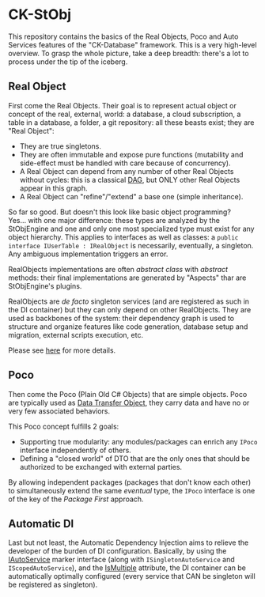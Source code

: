 # CK-StObj

This repository contains the basics of the Real Objects, Poco and Auto Services features of the "CK-Database" framework.
This is a very high-level overview. To grasp the whole picture, take a deep breadth: there's a lot to process under the
tip of the iceberg.

## Real Object
First come the Real Objects. Their goal is to represent actual object or concept of the real, external, world: a database,
a cloud subscription, a table in a database, a folder, a git repository: all these beasts exist; they are "Real Object":
 - They are true singletons.
 - They are often immutable and expose pure functions (mutability and side-effect must be handled with care because of concurrency).
 - A Real Object can depend from any number of other Real Objects without cycles: this is a classical [DAG](https://en.wikipedia.org/wiki/Directed_acyclic_graph), but ONLY other Real Objects appear in this graph.
 - A Real Object can "refine"/"extend" a base one (simple inheritance). 
 
So far so good. But doesn't this look like basic object programming?  
Yes... with one major difference: these types are analyzed by the StObjEngine and one and only one most specialized type must exist for any
object hierarchy. This applies to interfaces as well as classes: a `public interface IUserTable : IRealObject` is necessarily, eventually, a singleton.
Any ambiguous implementation triggers an error.

RealObjects implementations are often _abstract class_ with _abstract_ methods: their final implementations are generated by "Aspects" thar are StObjEngine's
plugins.

RealObjects are _de facto_ singleton services (and are registered as such in the DI container) but they can only depend on
other RealObjects. They are used as backbones of the system: their dependency graph is used to structure and organize features
like code generation, database setup and migration, external scripts execution, etc.
 
Please see [here](https://github.com/Invenietis/CK-Core/tree/develop/CK.Core/AutomaticDI#irealobject) for more details.

## Poco
Then come the Poco (Plain Old C# Objects) that are simple objects. Poco are typically used as [Data Transfer Object](https://en.wikipedia.org/wiki/Data_transfer_object),
they carry data and have no or very few associated behaviors.

This Poco concept fulfills 2 goals:
- Supporting true modularity: any modules/packages can enrich any `IPoco` interface independently of others.
- Defining a "closed world" of DTO that are the only ones that should be authorized to be exchanged with external parties.

By allowing independent packages (packages that don't know each other) to simultaneously extend the same _eventual_ type,
the `IPoco` interface is one of the key of the *Package First* approach.

## Automatic DI

Last but not least, the Automatic Dependency Injection aims to relieve the developer of the burden of DI configuration.
Basically, by using the [IAutoService](https://github.com/Invenietis/CK-Core/blob/develop/CK.Core/AutomaticDI/IAutoService.cs)
marker interface (along with `ISingletonAutoService` and `IScopedAutoService`), and the [IsMultiple](https://github.com/Invenietis/CK-Core/blob/develop/CK.Core/AutomaticDI/IsMultipleAttribute.cs)
attribute, the DI container can be automatically optimally configured (every service that CAN be singleton will be registered as singleton). 





